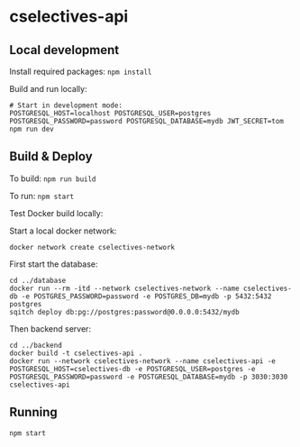 # cselectives-api

## Local development

Install required packages: `npm install`

Build and run locally:

```
# Start in development mode:
POSTGRESQL_HOST=localhost POSTGRESQL_USER=postgres POSTGRESQL_PASSWORD=password POSTGRESQL_DATABASE=mydb JWT_SECRET=tom npm run dev
```

## Build & Deploy

To build: `npm run build`

To run: `npm start`

Test Docker build locally:

Start a local docker network:
```
docker network create cselectives-network
```

First start the database:
```
cd ../database
docker run --rm -itd --network cselectives-network --name cselectives-db -e POSTGRES_PASSWORD=password -e POSTGRES_DB=mydb -p 5432:5432 postgres
sqitch deploy db:pg://postgres:password@0.0.0.0:5432/mydb
```

Then backend server:
```
cd ../backend
docker build -t cselectives-api .
docker run --network cselectives-network --name cselectives-api -e POSTGRESQL_HOST=cselectives-db -e POSTGRESQL_USER=postgres -e POSTGRESQL_PASSWORD=password -e POSTGRESQL_DATABASE=mydb -p 3030:3030 cselectives-api
```

## Running

```
npm start
```


